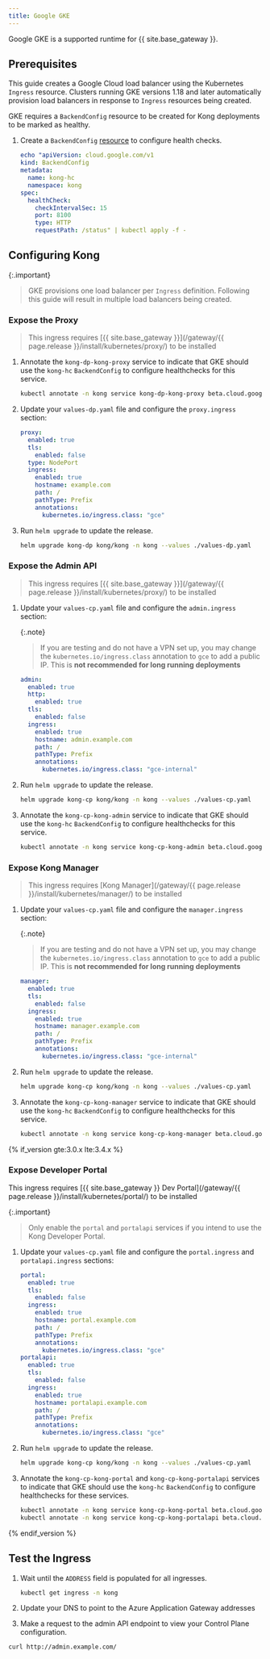 ```yaml
---
title: Google GKE
---
```


Google GKE is a supported runtime for {{ site.base_gateway }}.

## Prerequisites

This guide creates a Google Cloud load balancer using the Kubernetes `Ingress` resource. Clusters running GKE versions 1.18 and later automatically provision load balancers in response to `Ingress` resources being created.

GKE requires a `BackendConfig` resource to be created for Kong deployments to be marked as healthy.

1. Create a `BackendConfig` [resource](https://cloud.google.com/kubernetes-engine/docs/concepts/ingress#interpreted_hc) to configure health checks.

    ```yaml
    echo "apiVersion: cloud.google.com/v1
    kind: BackendConfig
    metadata:
      name: kong-hc
      namespace: kong
    spec:
      healthCheck:
        checkIntervalSec: 15
        port: 8100
        type: HTTP
        requestPath: /status" | kubectl apply -f -
    ```

## Configuring Kong

{:.important}
> GKE provisions one load balancer per `Ingress` definition. Following this guide will result in multiple load balancers being created.

### Expose the Proxy

> This ingress requires [{{ site.base_gateway }}](/gateway/{{ page.release }}/install/kubernetes/proxy/) to be installed

1. Annotate the `kong-dp-kong-proxy` service to indicate that GKE should use the `kong-hc` `BackendConfig` to configure healthchecks for this service.

    ```bash
    kubectl annotate -n kong service kong-dp-kong-proxy beta.cloud.google.com/backend-config='{"default": "kong-hc"}'
    ```

1. Update your `values-dp.yaml` file and configure the `proxy.ingress` section:

    ```yaml
    proxy:
      enabled: true
      tls:
        enabled: false
      type: NodePort
      ingress:
        enabled: true
        hostname: example.com
        path: /
        pathType: Prefix
        annotations:
          kubernetes.io/ingress.class: "gce"
    ```

1. Run `helm upgrade` to update the release.

    ```bash
    helm upgrade kong-dp kong/kong -n kong --values ./values-dp.yaml
    ```

### Expose the Admin API

> This ingress requires [{{ site.base_gateway }}](/gateway/{{ page.release }}/install/kubernetes/proxy/) to be installed

1. Update your `values-cp.yaml` file and configure the `admin.ingress` section:

    {:.note}
    > If you are testing and do not have a VPN set up, you may change the
    > `kubernetes.io/ingress.class` annotation to `gce` to add a public IP.
    > This is **not recommended for long running deployments**

    ```yaml
    admin:
      enabled: true
      http:
        enabled: true
      tls:
        enabled: false
      ingress:
        enabled: true
        hostname: admin.example.com
        path: /
        pathType: Prefix
        annotations:
          kubernetes.io/ingress.class: "gce-internal"
    ```

1. Run `helm upgrade` to update the release.

    ```bash
    helm upgrade kong-cp kong/kong -n kong --values ./values-cp.yaml
    ```

1. Annotate the `kong-cp-kong-admin` service to indicate that GKE should use the `kong-hc` `BackendConfig` to configure healthchecks for this service.

    ```bash
    kubectl annotate -n kong service kong-cp-kong-admin beta.cloud.google.com/backend-config='{"default": "kong-hc"}'
    ```

### Expose Kong Manager

> This ingress requires [Kong Manager](/gateway/{{ page.release }}/install/kubernetes/manager/) to be installed

1. Update your `values-cp.yaml` file and configure the `manager.ingress` section:

    {:.note}
    > If you are testing and do not have a VPN set up, you may change the
    > `kubernetes.io/ingress.class` annotation to `gce` to add a public IP.
    > This is **not recommended for long running deployments**

    ```yaml
    manager:
      enabled: true
      tls:
        enabled: false
      ingress:
        enabled: true
        hostname: manager.example.com
        path: /
        pathType: Prefix
        annotations:
          kubernetes.io/ingress.class: "gce-internal"
    ```

1. Run `helm upgrade` to update the release.

    ```bash
    helm upgrade kong-cp kong/kong -n kong --values ./values-cp.yaml
    ```

1. Annotate the `kong-cp-kong-manager` service to indicate that GKE should use the `kong-hc` `BackendConfig` to configure healthchecks for this service.

    ```bash
    kubectl annotate -n kong service kong-cp-kong-manager beta.cloud.google.com/backend-config='{"default": "kong-hc"}'
    ```

{% if_version gte:3.0.x lte:3.4.x %}
### Expose Developer Portal

This ingress requires [{{ site.base_gateway }} Dev Portal](/gateway/{{ page.release }}/install/kubernetes/portal/) to be installed

{:.important}
> Only enable the `portal` and `portalapi` services if you intend to use the Kong Developer Portal.

1. Update your `values-cp.yaml` file and configure the `portal.ingress` and `portalapi.ingress` sections:

    ```yaml
    portal:
      enabled: true
      tls:
        enabled: false
      ingress:
        enabled: true
        hostname: portal.example.com
        path: /
        pathType: Prefix
        annotations:
          kubernetes.io/ingress.class: "gce"
    portalapi:
      enabled: true
      tls:
        enabled: false
      ingress:
        enabled: true
        hostname: portalapi.example.com
        path: /
        pathType: Prefix
        annotations:
          kubernetes.io/ingress.class: "gce"
    ```

1. Run `helm upgrade` to update the release.

    ```bash
    helm upgrade kong-cp kong/kong -n kong --values ./values-cp.yaml
    ```

1. Annotate the `kong-cp-kong-portal` and `kong-cp-kong-portalapi` services to indicate that GKE should use the `kong-hc` `BackendConfig` to configure healthchecks for these services.

    ```bash
    kubectl annotate -n kong service kong-cp-kong-portal beta.cloud.google.com/backend-config='{"default": "kong-hc"}'
    kubectl annotate -n kong service kong-cp-kong-portalapi beta.cloud.google.com/backend-config='{"default": "kong-hc"}'
    ```

{% endif_version %}

## Test the Ingress

1. Wait until the `ADDRESS` field is populated for all ingresses.

    ```bash
    kubectl get ingress -n kong
    ```

1. Update your DNS to point to the Azure Application Gateway addresses

1. Make a request to the admin API endpoint to view your Control Plane configuration.

  ```
  curl http://admin.example.com/
  ```